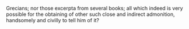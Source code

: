 Grecians; nor those excerpta from several books; all which indeed is very possible for the obtaining of other such close and indirect admonition, handsomely and civilly to tell him of it?
